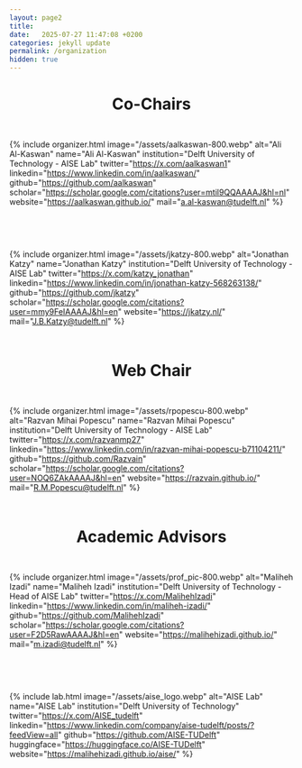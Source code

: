 ```yaml
---
layout: page2
title:
date:   2025-07-27 11:47:08 +0200
categories: jekyll update
permalink: /organization
hidden: true 
---
```


<h1 style="text-align: center;">Co-Chairs</h1>

<div class="team-member" style="display: flex; justify-content: center; gap: 3rem; flex-wrap: wrap; margin-top: 2rem;">

{% include organizer.html
   image="/assets/aalkaswan-800.webp"
   alt="Ali Al-Kaswan"
   name="Ali Al-Kaswan"
   institution="Delft University of Technology - AISE Lab"
   twitter="https://x.com/aalkaswan1" 
   linkedin="https://www.linkedin.com/in/aalkaswan/" 
   github="https://github.com/aalkaswan" 
   scholar="https://scholar.google.com/citations?user=mtil9QQAAAAJ&hl=nl" 
   website="https://aalkaswan.github.io/"
   mail="a.al-kaswan@tudelft.nl"
%}

{% include organizer.html
   image="/assets/jkatzy-800.webp"
   alt="Jonathan Katzy"
   name="Jonathan Katzy"
   institution="Delft University of Technology - AISE Lab"
   twitter="https://x.com/katzy_jonathan" 
   linkedin="https://www.linkedin.com/in/jonathan-katzy-568263138/" 
   github="https://github.com/jkatzy" 
   scholar="https://scholar.google.com/citations?user=mmy9FeIAAAAJ&hl=en" 
   website="https://jkatzy.nl/"
   mail="J.B.Katzy@tudelft.nl"
%}

</div>


<h1 style="text-align: center; margin-top: 3rem;">Web Chair</h1>

<div class="team-member" style="display: flex; justify-content: center; gap: 3rem; flex-wrap: wrap; margin-top: 2rem;">

{% include organizer.html
   image="/assets/rpopescu-800.webp"
   alt="Razvan Mihai Popescu"
   name="Razvan Mihai Popescu"
   institution="Delft University of Technology - AISE Lab"
   twitter="https://x.com/razvanmp27" 
   linkedin="https://www.linkedin.com/in/razvan-mihai-popescu-b71104211/" 
   github="https://github.com/Razvain" 
   scholar="https://scholar.google.com/citations?user=NOQ6ZAkAAAAJ&hl=en" 
   website="https://razvain.github.io/"
   mail="R.M.Popescu@tudelft.nl"
%}

</div>


<h1 style="text-align: center; margin-top: 3rem;">Academic Advisors</h1>

<div class="team-member" style="display: flex; justify-content: center; gap: 3rem; flex-wrap: wrap; margin-top: 2rem;">

{% include organizer.html
   image="/assets/prof_pic-800.webp"
   alt="Maliheh Izadi"
   name="Maliheh Izadi"
   institution="Delft University of Technology - Head of AISE Lab"
   twitter="https://x.com/MalihehIzadi" 
   linkedin="https://www.linkedin.com/in/maliheh-izadi/" 
   github="https://github.com/MalihehIzadi" 
   scholar="https://scholar.google.com/citations?user=F2D5RawAAAAJ&hl=en" 
   website="https://malihehizadi.github.io/"
   mail="m.izadi@tudelft.nl"
%}


{% include lab.html
   image="/assets/aise_logo.webp"
   alt="AISE Lab"
   name="AISE Lab"
   institution="Delft University of Technology"
   twitter="https://x.com/AISE_tudelft" 
   linkedin="https://www.linkedin.com/company/aise-tudelft/posts/?feedView=all" 
   github="https://github.com/AISE-TUDelft" 
   huggingface="https://huggingface.co/AISE-TUDelft" 
   website="https://malihehizadi.github.io/aise/"
%}

</div>